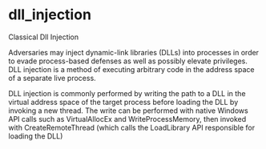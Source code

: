 # dll_injection
Classical Dll Injection

Adversaries may inject dynamic-link libraries (DLLs) into processes in order to evade process-based defenses as well as possibly elevate privileges. DLL injection is a method of executing arbitrary code in the address space of a separate live process.

DLL injection is commonly performed by writing the path to a DLL in the virtual address space of the target process before loading the DLL by invoking a new thread. The write can be performed with native Windows API calls such as VirtualAllocEx and WriteProcessMemory, then invoked with CreateRemoteThread (which calls the LoadLibrary API responsible for loading the DLL)
